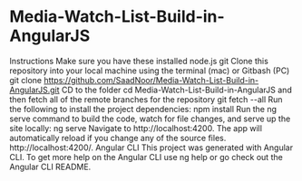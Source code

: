 # Media-Watch-List-Build-in-AngularJS
Instructions Make sure you have these installed node.js git Clone this repository into your local machine using the terminal (mac) or Gitbash (PC)  git clone https://github.com/SaadNoor/Media-Watch-List-Build-in-AngularJS.git  CD to the folder cd Media-Watch-List-Build-in-AngularJS  and then fetch all of the remote branches for the repository  git fetch --all  Run the following to install the project dependencies:  npm install  Run the ng serve command to build the code, watch for file changes, and serve up the site locally:  ng serve  Navigate to http://localhost:4200. The app will automatically reload if you change any of the source files.  http://localhost:4200/. Angular CLI This project was generated with Angular CLI.  To get more help on the Angular CLI use ng help or go check out the Angular CLI README.
